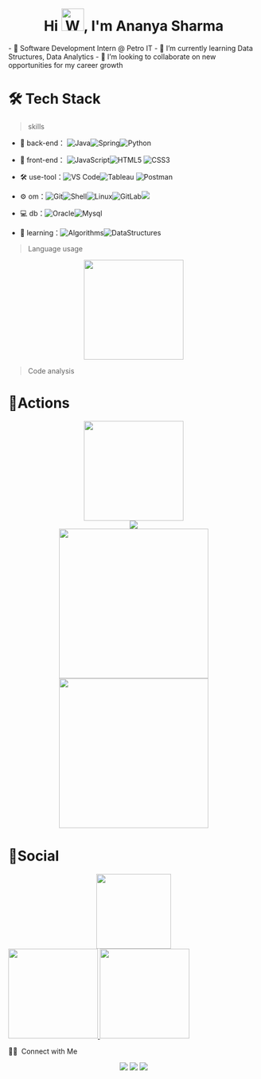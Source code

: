 <h1 align="center">Hi <img src="https://raw.githubusercontent.com/nixin72/nixin72/master/wave.gif" 
         alt="Waving hand animated gif"
         height="45"
         width="45" />, I'm Ananya Sharma</h1>
- 👀 Software Development Intern @ Petro IT
- 🌱 I’m currently learning Data Structures, Data Analytics
- 💞️ I’m looking to collaborate on new opportunities for my career growth


<!---
ananya07105/ananya07105 is a ✨ special ✨ repository because its `README.md` (this file) appears on your GitHub profile.
You can click the Preview link to take a look at your changes.
--->
# 🛠 Tech Stack

> skills

- 🔭 back-end： ![Java](https://img.shields.io/badge/-Java-gray?style=flat-circle&logo=java)![Spring](https://img.shields.io/badge/-C%2B%2B-green)![Python](https://img.shields.io/badge/-Python-yellow?style=flat-circle&logo=Python)

- 👯 front-end： ![JavaScript](https://img.shields.io/badge/-JavaScript-yellow?style=flat-circle&logo=javascript)![HTML5](https://img.shields.io/badge/-HTML5-blue?style=flat-circle&logo=html5) ![CSS3](https://img.shields.io/badge/-CSS3-yellow?style=flat-circle&logo=css3)

- :hammer_and_wrench: use-tool：![VS Code](https://img.shields.io/badge/-VSCode-blue?style=flat-circle&logo=VSCode)![Tableau](https://img.shields.io/badge/-Tableau-black?style=flat-circle&logo=Tableau) ![Postman](https://img.shields.io/badge/-Postman-blue?style=flat-circle&logo=Postman)

- ⚙️ om：![Git](https://img.shields.io/badge/-Git-yellow?style=flat-circle&logo=git)![Shell](https://img.shields.io/badge/-Shell-red?style=flat-circle&logo=shell)![Linux](https://img.shields.io/badge/-Linux-gray?style=flat-circle&logo=Linux)![GitLab](https://img.shields.io/badge/-GitLab-orange?style=flat-circle&logo=GitLab)![](https://img.shields.io/badge/-GitHub-black?style=flat-circle&logo=GitHub)

- 💻 db：![Oracle](https://img.shields.io/badge/-Oracle-red?style=flat-circle&logo=Oracle)![Mysql](https://img.shields.io/badge/-Mysql-white?style=flat-circle&logo=mysql)

- 🌱 learning：![Algorithms](https://img.shields.io/badge/-Algorithms-yellow?style=flat-circle&logo=Algorithm)![DataStructures](https://img.shields.io/badge/-DataStructures-green?style=flat-circle&logo=DataStructures)

  

> Language usage

<div align="center">
    <img height="200px" src="https://github-readme-stats-api-holic-x.vercel.app/api/top-langs/?username=ananya07105&theme=gruvbox_light&layout=compact"/>
</div>

> Code analysis

<!-- START_SECTION:waka -->
<!-- END_SECTION:waka -->


# 🔭Actions

<div align="center">
    <img height="200px" src="https://github-readme-streak-stats.herokuapp.com/?user=ananya07105"/>
</div>
<div align="center">
	<img src="https://cdn.jsdelivr.net/gh/ananya07105/holic-x/assets/github-contribution-grid-snake.svg" />
</div>

<div align="center">
    <img height="300px" src="https://activity-graph.herokuapp.com/graph?username=ananya07105&theme=github"/>
</div>

<div align="center">
    <img height="300px" src="https://metrics.lecoq.io/ananya07105?template=classic&config.timezone=Asia%2FShanghai"/>
</div>

# 🌱Social

<div align="center">
   <img height="150px" src="https://github-profile-trophy.vercel.app/?username=ananya07105&&title=MultiLanguage,Repositories,Commits&column=3&margin-w=30&margin-h=15"/>
</div>

<a href="https://github.com/AVS1508"> 
  <img height="180em" src="https://github-readme-stats.vercel.app/api?username=ananya07105&theme=algolia&layout=compact&exclude_lang=java+r" />
  <img height="180em" src="https://github-readme-stats-eight-theta.vercel.app/api/top-langs/?username=ananya07105&theme=algolia&layout=compact&exclude_lang=java+r" />
</a>












 🤝🏻 &nbsp;Connect with Me

<p align="center">
<a href="https://ananya07105.github.io/"><img src="https://img.shields.io/badge/-ananyasharma.io-3423A6?style=flat-square&logo=Google-Chrome&logoColor=white"/></a>
<a href="https://www.linkedin.com/in/ananya-sharma-0bba10193/"><img src="https://img.shields.io/badge/-Ananya%20Sharma-0077B5?style=flat-square&logo=Linkedin&logoColor=white"/></a>
<a href="mailto:msananyasharma630@gmail.com"><img src="https://img.shields.io/badge/-msananyasharma630@gmail.com-D14836?style=flat-square&logo=Gmail&logoColor=white"/></a>
